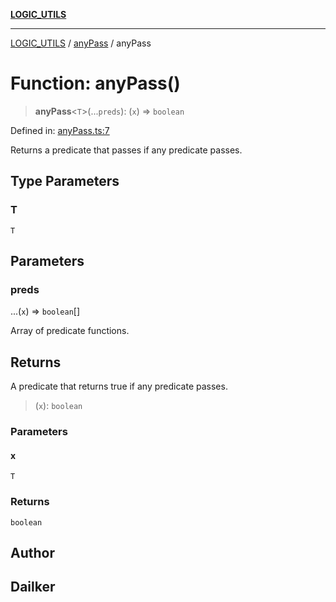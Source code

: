 [**LOGIC_UTILS**](../../README.md)

***

[LOGIC_UTILS](../../README.md) / [anyPass](../README.md) / anyPass

# Function: anyPass()

> **anyPass**\<`T`\>(...`preds`): (`x`) => `boolean`

Defined in: [anyPass.ts:7](https://github.com/dailker/everyutil/blob/fd2dd910f5fc45d6a6fda4227f10403d6a5baee7/src/logic/anyPass.ts#L7)

Returns a predicate that passes if any predicate passes.

## Type Parameters

### T

`T`

## Parameters

### preds

...(`x`) => `boolean`[]

Array of predicate functions.

## Returns

A predicate that returns true if any predicate passes.

> (`x`): `boolean`

### Parameters

#### x

`T`

### Returns

`boolean`

## Author

## Dailker

